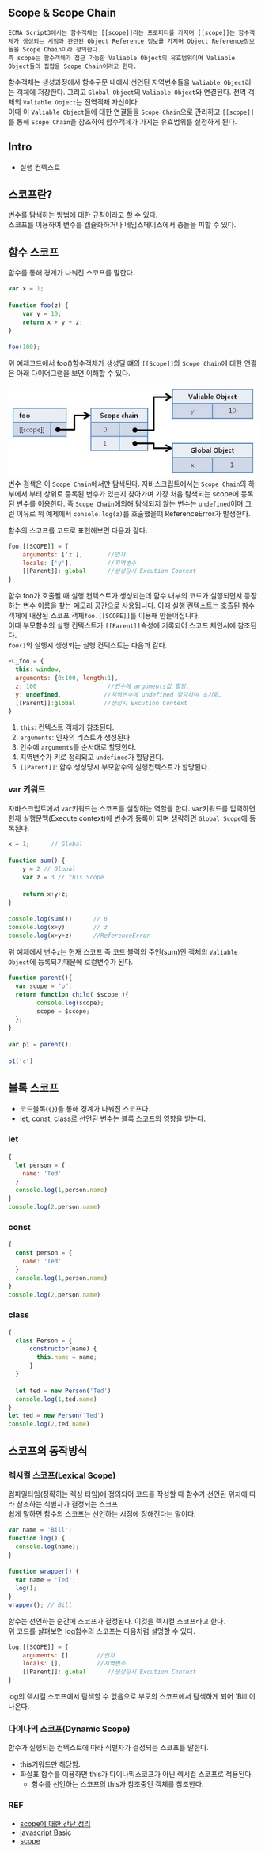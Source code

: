 ## Scope & Scope Chain

    ECMA Script3에서는 함수객체는 [[scope]]라는 프로퍼티를 가지며 [[scope]]는 함수객체가 생성되는 시점과 관련된 Object Reference 정보를 가지며 Object Reference정보들을 Scope Chain이라 정의한다.
    즉 scope는 함수객체가 접근 가능한 Valiable Object의 유효범위이며 Valiable Object들의 집합을 Scope Chain이라고 한다.
함수객체는 생성과정에서 함수구문 내에서 선언된 지역변수들을 `Valiable Object`라는 객체에 저장한다. 그리고 `Global Object`의 `Valiable Object`와 연결된다. 전역 객체의 `Valiable Object`는 전역객체 자신이다.  
이때 이 `Valiable Object`들에 대한 연결들을 `Scope Chain`으로 관리하고 `[[scope]]`를 통해 `Scope Chain`을 참조하여 함수객체가 가지는 유효범위를 설정하게 된다.


## Intro
- 실행 컨텍스트




## 스코프란?
변수를 탐색하는 방법에 대한 규칙이라고 할 수 있다.  
스코프를 이용하여 변수를 캡슐화하거나 네임스페이스에서 충돌을 피할 수 있다.

## 함수 스코프
함수를 통해 경계가 나눠진 스코프를 말한다.  

```js
var x = 1;

function foo(z) {
    var y = 10;
    return x + y + z;
}

foo(100);
```
위 예제코드에서 foo()함수객체가 생성딜 떄의 `[[Scope]]`와 `Scope Chain`에 대한 연결은 아래 다이어그램을 보면 이해할 수 있다.

![](/resource/img/javascript/scopeChain.jpeg)  
변수 검색은 이 `Scope Chain`에서만 탐색된다. 자바스크립트에서는 `Scope Chain`의 하부에서 부터 상위로 등록된 변수가 있는지 찾아가며 가장 처음 탐색되는 scope에 등록된 변수를 이용한다. 즉 `Scope Chain`에의해 탐색되지 않는 변수는 `undefined`이며 그런 이유로 위 예제에서 `console.log(z)`를 호출했을떄 ReferenceError가 발생한다.  

함수의 스코프를 코드로 표현해보면 다음과 같다.
```js
foo.[[SCOPE]] = {
    arguments: ['z'],       //인자
    locals: ['y'],          //지역변수
    [[Parent]]: global      //생성당시 Excution Context
}
```
함수 foo가 호출될 때 실행 컨텍스트가 생성되는데 함수 내부의 코드가 실행되면서 등장하는 변수 이름을 찾는 메모리 공간으로 사용됩니다. 이때 실행 컨텍스트는 호출된 함수객체에 내장된 스코프 객체`foo.[[SCOPE]]`를 이용해 만들어집니다.  
이때 부모함수의 실행 컨텍스트가 `[[Parent]]`속성에 기록되어 스코프 체인시에 참조된다.  
`foo()`의 실행시 생성되는 실행 컨텍스트는 다음과 같다.

```js
EC_foo = {
  this: window,
  arguments: {0:100, length:1},
  z: 100                    //인수에 arguments값 할당.
  y: undefined,            //지역변수에 undefined 할당하여 초기화.
  [[Parent]]:global        //생성시 Excution Context
}
```

1. `this`: 컨텍스트 객체가 참조된다.
2. `arguments`: 인자의 리스트가 생성된다.
3. 인수에 `arguments`를 순서대로 할당한다.
4. 지역변수가 키로 정리되고 `undefined`가 할당된다.
5. `[[Parent]]`: 함수 생성당시 부모함수의 실행컨텍스트가 할당된다.



### var 키워드
자바스크립트에서 `var`키워드는 스코프를 설정하는 역할을 한다. `var`키워드를 입력하면 현재 실행문맥(Execute context)에 변수가 등록이 되며 생략하면 `Global Scope`에 등록된다.  
 
```js
x = 1;      // Global

function sum() {
    y = 2 // Global
    var z = 3 // this Scope
    
    return x+y+z;
}

console.log(sum())      // 6
console.log(x+y)        // 3
console.log(x+y+z)      //ReferenceError

 ```
 위 예제에서 변수`z`는 현재 스코프 즉 코드 블럭의 주인(sum)인 객체의 `Valiable Object`에 등록되기때문에 로컬변수가 된다.




```js
function parent(){
  var scope = "p";
  return function child( $scope ){
        console.log(scope);
        scope = $scope;
  };
}
 
var p1 = parent();

p1('c')
```



## 블록 스코프
- 코드블록(`{}`)을 통해 경계가 나눠진 스코프다.  
- let, const, class로 선언된 변수는 블록 스코프의 영향을 받는다.  


### let
```js
{
  let person = {
    name: 'Ted'
  }
  console.log(1,person.name)
}
console.log(2,person.name)
```

### const
```js
{
  const person = {
    name: 'Ted'
  }
  console.log(1,person.name)
}
console.log(2,person.name)
```
### class
```js
{
  class Person = {
      constructor(name) {
        this.name = name;
      }
  }
  
  let ted = new Person('Ted')
  console.log(1,ted.name)
}
let ted = new Person('Ted')
console.log(2,ted.name)
```


## 스코프의 동작방식

### 렉시컬 스코프(Lexical Scope)
컴파일타임(정확히는 렉싱 타임)에 정의되어 코드를 작성할 때 함수가 선언된 위치에 따라 참조하는 식별자가 결정되는 스코프  
쉽게 말하면 함수의 스코프는 선언하는 시점에 정해진다는 말이다.  
```js
var name = 'Bill';
function log() {
  console.log(name);
}

function wrapper() {
  var name = 'Ted';
  log();
}
wrapper(); // Bill
```
함수는 선언하는 순간에 스코프가 결정된다.  이것을 렉시컬 스코프라고 한다.  
위 코드를 살펴보면 log함수의 스코프는 다음처럼 설명할 수 있다.
```js
log.[[SCOPE]] = {
    arguments: [],       //인자
    locals: [],          //지역변수
    [[Parent]]: global      //생성당시 Excution Context
}
```
log의 렉시컬 스코프에서 탐색할 수 없음으로 부모의 스코프에서 탐색하게 되어 'Bill'이 나온다.  


### 다이나믹 스코프(Dynamic Scope)
함수가 실행되는 컨텍스트에 따라 식별자가 결정되는 스코프를 말한다.  
- this키워드만 해당함.
- 화살표 함수를 이용하면 this가 다이나믹스코프가 아닌 렉시컬 스코프로 적용된다.  
  - 함수를 선언하는 스코프의 this가 참조중인 객체를 참조한다.







### REF
- [scope에 대한 간단 정리](https://thisblogfor.me/javascript/scope/)
- [javascript Basic](http://insanehong.kr/post/javascript-scope/)
- [scope](https://www.bsidesoft.com/?p=320)